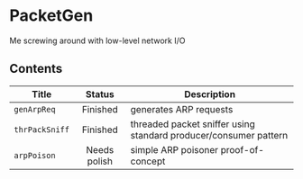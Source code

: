 # PacketGen
Me screwing around with low-level network I/O

## Contents

 Title | Status | Description 
--- | :---: | --- 
`genArpReq` | Finished | generates ARP requests
`thrPackSniff` | Finished | threaded packet sniffer using standard producer/consumer pattern
`arpPoison` | Needs polish | simple ARP poisoner proof-of-concept

